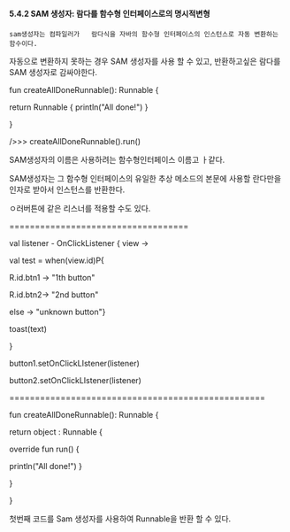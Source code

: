 #### 5.4.2  SAM 생성자: 람다를 함수형 인터페이스로의 명시적변형

 	sam생성자는 컴파일러가   람다식을 자바의 함수형 인터페이스의 인스턴스로 자동 변환하는 함수이다.

자동으로 변환하지 못하는 경우 SAM 생성자를 사용 할 수 있고, 반환하고싶은 람다를 SAM 생성자로 감싸야한다.

fun createAllDoneRunnable(): Runnable {

 return Runnable { println("All done!") } 

}

/>>> createAllDoneRunnable().run() 

SAM생성자의 이름은 사용하려는 함수형인터페이스 이름고 ㅏ같다.

SAM생성자는 그 함수형 인터페이스의 유일한 추상 메소드의 본문에 사용할 란다만을 인자로 받아서 인스턴스를 반환한다.

ㅇ러버튼에 같은 리스너를 적용할 수도 있다.

===================================

val listener - OnClickListener { view ->

val test = when(view.id)P{

R.id.btn1 -> "1th button"

R.id.btn2-> "2nd button"

else -> "unknown button"}

toast(text)

}

button1.setOnClickLIstener(listener)

button2.setOnClickLIstener(listener)



==================================================

fun createAllDoneRunnable(): Runnable {

 return object : Runnable { 

override fun run() { 

println("All done!") }

 }

 }

첫번째 코드를 Sam 생성자를 사용하여 Runnable을 반환 할 수 있다.

